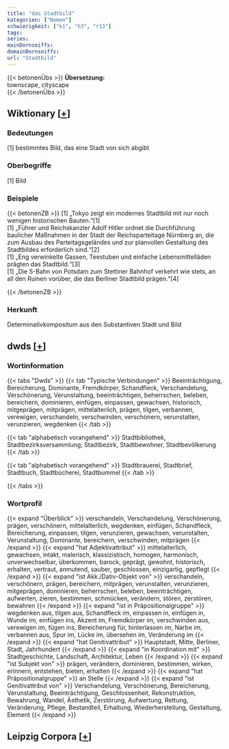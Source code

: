 ```yaml
---
title: "das Stadtbild"
kategorien: ["Nomen"]
schwierigkeit: ["k1", "h3", "r13"]
tags:
series:
mainDornseiffs:
domainDornseiffs:
url: "Stadtbild"
---
```


{{< betonenÜbs >}}
**Übersetzung:**  
townscape, cityscape  
{{< /betonenÜbs >}}

## Wiktionary [[+](https://de.wiktionary.org/wiki/Stadtbild)]

### Bedeutungen
[1] bestimmtes Bild, das eine Stadt von sich abgibt  

### Oberbegriffe
[1] Bild  

### Beispiele
{{< betonenZB >}}
[1] „Tokyo zeigt ein modernes Stadtbild mit nur noch wenigen historischen Bauten.“[1]  
[1] „Führer und Reichskanzler Adolf Hitler ordnet die Durchführung baulicher Maßnahmen in der Stadt der Reichsparteitage Nürnberg an, die zum Ausbau des Parteitagsgeländes und zur planvollen Gestaltung des Stadtbildes erforderlich sind.“[2]  
[1] „Eng verwinkelte Gassen, Teestuben und einfache Lebensmittelläden prägten das Stadtbild.“[3]  
[1] „Die S-Bahn von Potsdam zum Stettiner Bahnhof verkehrt wie stets, an all den Ruinen vorüber, die das Berliner Stadtbild prägen.“[4]  

{{< /betonenZB >}}
### Herkunft
Determinativkompositum aus den Substantiven Stadt und Bild  



## dwds [[+](https://www.dwds.de/wb/Stadtbild)]

### Wortinformation
{{< tabs "Dwds" >}}
{{< tab "Typische Verbindungen" >}}
Beeinträchtigung, Bereicherung, Dominante, Fremdkörper, Schandfleck, Verschandelung, Verschönerung, Verunstaltung, beeinträchtigen, beherrschen, beleben, bereichern, dominieren, einfügen, einpassen, gewachsen, historisch, mitgeprägen, mitprägen, mittelalterlich, prägen, tilgen, verbannen, verewigen, verschandeln, verschwinden, verschönern, verunstalten, verunzieren, wegdenken
{{< /tab >}}

{{< tab "alphabetisch vorangehend" >}}
Stadtbibliothek, Stadtbezirksversammlung, Stadtbezirk, Stadtbewohner, Stadtbevölkerung
{{< /tab >}}

{{< tab "alphabetisch vorangehend" >}}
Stadtbrauerei, Stadtbrief, Stadtbuch, Stadtbücherei, Stadtbummel
{{< /tab >}}

{{< /tabs >}}

### Wortprofil
{{< expand "Überblick" >}} verschandeln, Verschandelung, Verschönerung, prägen, verschönern, mittelalterlich, wegdenken, einfügen, Schandfleck, Bereicherung, einpassen, tilgen, verunzieren, gewachsen, verunstalten, Verunstaltung, Dominante, bereichern, verschwinden, mitprägen {{< /expand >}}
{{< expand "hat Adjektivattribut" >}} mittelalterlich, gewachsen, intakt, malerisch, klassizistisch, homogen, harmonisch, unverwechselbar, überkommen, barock, geprägt, gewohnt, historisch, erhalten, vertraut, anmutend, sauber, geschlossen, einzigartig, gepflegt {{< /expand >}}
{{< expand "ist Akk./Dativ-Objekt von" >}} verschandeln, verschönern, prägen, bereichern, mitprägen, verunstalten, verunzieren, mitgeprägen, dominieren, beherrschen, beleben, beeinträchtigen, aufwerten, zieren, bestimmen, schmücken, verändern, stören, zerstören, bewahren {{< /expand >}}
{{< expand "ist in Präpositionalgruppe" >}} wegdenken aus, tilgen aus, Schandfleck im, einpassen in, einfügen in, Wunde im, einfügen ins, Akzent im, Fremdkörper im, verschwinden aus, verewigen im, fügen ins, Bereicherung für, hinterlassen im, Narbe im, verbannen aus, Spur im, Lücke im, übersehen im, Veränderung im {{< /expand >}}
{{< expand "hat Genitivattribut" >}} Hauptstadt, Mitte, Berliner, Stadt, Jahrhundert {{< /expand >}}
{{< expand "in Koordination mit" >}} Stadtgeschichte, Landschaft, Architektur, Leben {{< /expand >}}
{{< expand "ist Subjekt von" >}} prägen, verändern, dominieren, bestimmen, wirken, erinnern, entstehen, bieten, erhalten {{< /expand >}}
{{< expand "hat Präpositionalgruppe" >}} an Stelle {{< /expand >}}
{{< expand "ist Genitivattribut von" >}} Verschandelung, Verschönerung, Bereicherung, Verunstaltung, Beeinträchtigung, Geschlossenheit, Rekonstruktion, Bewahrung, Wandel, Ästhetik, Zerstörung, Aufwertung, Rettung, Veränderung, Pflege, Bestandteil, Erhaltung, Wiederherstellung, Gestaltung, Element {{< /expand >}}

## Leipzig Corpora [[+](https://corpora.uni-leipzig.de/en/res?word=Stadtbild&corpusId=deu_newscrawl-public_2018)]

